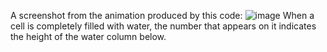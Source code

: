 A screenshot from the animation produced by this code:
![image](https://user-images.githubusercontent.com/96730122/157760451-a69fa375-5ae5-4489-91e1-2a516958a7be.png)
When a cell is completely filled with water, the number that appears on it indicates the height of the water column below.
